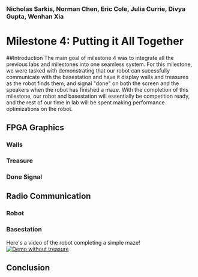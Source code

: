 ### Nicholas Sarkis, Norman Chen, Eric Cole, Julia Currie, Divya Gupta, Wenhan Xia
# Milestone 4: Putting it All Together

##Introduction
The main goal of milestone 4 was to integrate all the previous labs and milestones into one seamless system. For this milestone, we were tasked with demonstrating that our robot can sucessfully communicate with the basestation and have it display walls and treasures as the robot finds them, and signal "done" on both the screen and the speakers when the robot has finished a maze. With the completion of this milestone, our robot and basestation will essentially be competition ready, and the rest of our time in lab will be spent making performance optimizations on the robot.

## FPGA Graphics
### Walls
### Treasure
### Done Signal

## Radio Communication
### Robot
### Basestation
Here's a video of the robot completing a simple maze! 
[![Demo without treasure](https://img.youtube.com/vi/AXLjUVhm9pc/0.jpg)](https://youtu.be/AXLjUVhm9pc)


## Conclusion